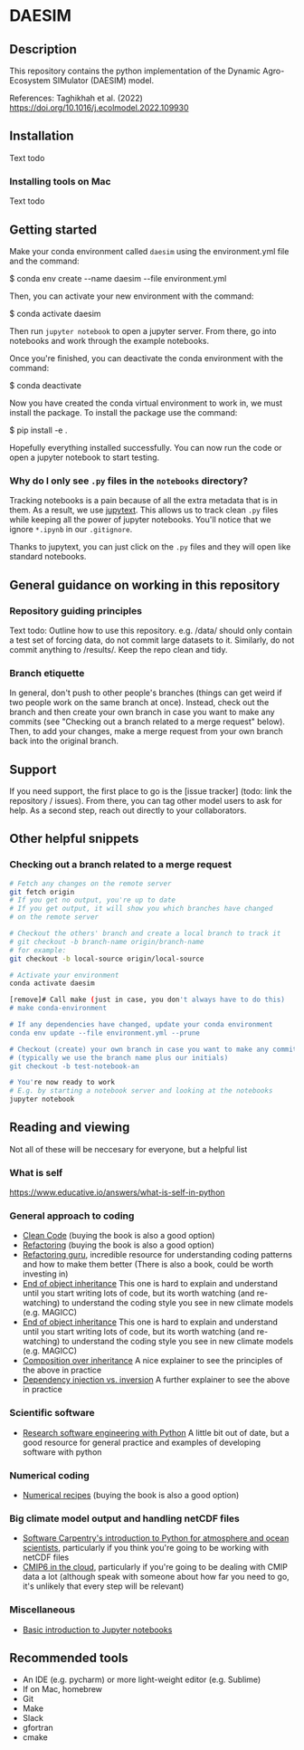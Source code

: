 # DAESIM

## Description

This repository contains the python implementation of the Dynamic Agro-Ecosystem SIMulator (DAESIM) model. 

References: Taghikhah et al. (2022) https://doi.org/10.1016/j.ecolmodel.2022.109930

## Installation

Text todo

### Installing tools on Mac

Text todo

## Getting started

Make your conda environment called `daesim` using the environment.yml file and the command:

$ conda env create --name daesim --file environment.yml

Then, you can activate your new environment with the command:

$ conda activate daesim

Then run `jupyter notebook` to open a jupyter server.
From there, go into notebooks and work through the example notebooks.

Once you're finished, you can deactivate the conda environment with the command:

$ conda deactivate

Now you have created the conda virtual environment to work in, we must install the package. To install the package use the command:

$ pip install -e .

Hopefully everything installed successfully. You can now run the code or open a jupyter notebook to start testing. 

### Why do I only see `.py` files in the `notebooks` directory?

Tracking notebooks is a pain because of all the extra metadata that is in them.
As a result, we use [jupytext](https://jupytext.readthedocs.io/).
This allows us to track clean `.py` files while keeping all the power of jupyter notebooks.
You'll notice that we ignore `*.ipynb` in our `.gitignore`.

Thanks to jupytext, you can just click on the `.py` files and they will open like standard notebooks.

## General guidance on working in this repository

### Repository guiding principles

Text todo: Outline how to use this repository. e.g. /data/ should only contain a test set of forcing data, do not commit large datasets to it. Similarly, do not commit anything to /results/. Keep the repo clean and tidy. 

### Branch etiquette

In general, don't push to other people's branches (things can get weird if two people work on the same branch at once).
Instead, check out the branch and then create your own branch in case you want to make any commits (see "Checking out a branch related to a merge request" below).
Then, to add your changes, make a merge request from your own branch back into the original branch.

## Support

If you need support, the first place to go is the [issue tracker] (todo: link the repository / issues).
From there, you can tag other model users to ask for help.
As a second step, reach out directly to your collaborators.

## Other helpful snippets

### Checking out a branch related to a merge request

```sh
# Fetch any changes on the remote server
git fetch origin
# If you get no output, you're up to date
# If you get output, it will show you which branches have changed
# on the remote server

# Checkout the others' branch and create a local branch to track it
# git checkout -b branch-name origin/branch-name
# for example:
git checkout -b local-source origin/local-source

# Activate your environment
conda activate daesim

[remove]# Call make (just in case, you don't always have to do this)
# make conda-environment

# If any dependencies have changed, update your conda environment
conda env update --file environment.yml --prune

# Checkout (create) your own branch in case you want to make any commits
# (typically we use the branch name plus our initials)
git checkout -b test-notebook-an

# You're now ready to work
# E.g. by starting a notebook server and looking at the notebooks
jupyter notebook
```

## Reading and viewing

Not all of these will be neccesary for everyone, but a helpful list

### What is self

https://www.educative.io/answers/what-is-self-in-python

### General approach to coding

- [Clean Code](https://thixalongmy.haugiang.gov.vn/media/1175/clean_code.pdf) (buying the book is also a good option)
- [Refactoring](http://silab.fon.bg.ac.rs/wp-content/uploads/2016/10/Refactoring-Improving-the-Design-of-Existing-Code-Addison-Wesley-Professional-1999.pdf) (buying the book is also a good option)
- [Refactoring guru](refactoring.guru), incredible resource for understanding coding patterns and how to make them better (There is also a book, could be worth investing in)
- [End of object inheritance](https://www.youtube.com/watch?v=3MNVP9-hglc) This one is hard to explain and understand until you start writing lots of code, but its worth watching (and re-watching) to understand the coding style you see in new climate models (e.g. MAGICC)
- [End of object inheritance](https://www.youtube.com/watch?v=3MNVP9-hglc) This one is hard to explain and understand until you start writing lots of code, but its worth watching (and re-watching) to understand the coding style you see in new climate models (e.g. MAGICC)
- [Composition over inheritance](https://www.youtube.com/watch?v=0mcP8ZpUR38) A nice explainer to see the principles of the above in practice
- [Dependency injection vs. inversion](https://www.youtube.com/watch?v=2ejbLVkCndI) A further explainer to see the above in practice

### Scientific software

- [Research software engineering with Python](https://merely-useful.tech/py-rse/) A little bit out of date, but a good resource for general practice and examples of developing software with python

### Numerical coding

- [Numerical recipes](http://numerical.recipes/book/book.html) (buying the book is also a good option)

### Big climate model output and handling netCDF files

- [Software Carpentry's introduction to Python for atmosphere and ocean scientists](https://carpentries-lab.github.io/python-aos-lesson/), particularly if you think you're going to be working with netCDF files
- [CMIP6 in the cloud](https://medium.com/pangeo/cmip6-in-the-cloud-five-ways-96b177abe396), particularly if you're going to be dealing with CMIP data a lot (although speak with someone about how far you need to go, it's unlikely that every step will be relevant)

### Miscellaneous

- [Basic introduction to Jupyter notebooks](https://realpython.com/jupyter-notebook-introduction/)

## Recommended tools

- An IDE (e.g. pycharm) or more light-weight editor (e.g. Sublime)
- If on Mac, homebrew
- Git
- Make
- Slack
- gfortran
- cmake
